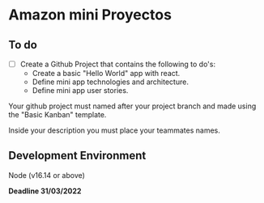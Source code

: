 # Amazon mini Proyectos

## To do
- [ ] Create a Github Project that contains the following to do's:
    - Create a basic "Hello World" app with react.
    - Define mini app technologies and architecture.
    - Define mini app user stories.

Your github project must named after your project branch and made using the "Basic Kanban" template.

Inside your description you must place your teammates names.

## Development Environment

Node (v16.14 or above)


**Deadline 31/03/2022**